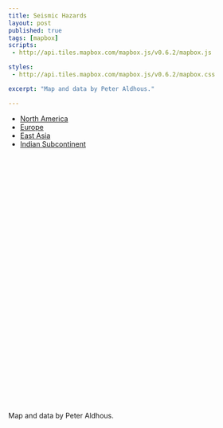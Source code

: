 ```yaml
---
title: Seismic Hazards
layout: post
published: true
tags: [mapbox]
scripts:
 - http://api.tiles.mapbox.com/mapbox.js/v0.6.2/mapbox.js

styles:
 - http://api.tiles.mapbox.com/mapbox.js/v0.6.2/mapbox.css

excerpt: "Map and data by Peter Aldhous."

---
```

<style type="text/css">
#map {
    width: 960px;
    height: 500px;
}

#legend {
    background: #fff;
    position:absolute;
    top:260px;
    left:700px;
    z-index: 1000;
    padding: 5px;
}

</style>

<ul id="links" class="nav nav-pills">
    <li><a id="america" href="#">North America</a></li>
    <li><a id="europe" href="#">Europe</a></li>
    <li><a id="asia" href="#">East Asia</a></li>
    <li><a id="india" href="#">Indian Subcontinent</a></li>
</ul>

<div id="map"></div>

Map and data by Peter Aldhous.

<script type="text/javascript">
var map = mapbox.map('map'),
    url = "http://a.tiles.mapbox.com/v3/paldhous.map-u05nf9ac.jsonp";

mapbox.load(url, function(box) {
    map.addLayer(box.layer)
        .zoom(4)
        .center({ lat: 36.8445, lon: 139.79 });

    // interaction
    map.interaction.auto();

    // ui
    var features = ['zoomer', 'zoombox', 'attribution', 'legend'];
    features.forEach(function(feature, i) {
        map.ui[feature].add();
    });
    map.ui.legend.content(box.legend);
    window.box = box;
});

document.getElementById('america').onclick = function() {
  map.ease.location({ lat: 38, lon: -95 }).zoom(4).optimal();
  return false
}

document.getElementById('europe').onclick = function() {
  map.ease.location({ lat: 50.6, lon: 16 }).zoom(4).optimal();
  return false
}

document.getElementById('asia').onclick = function() {
  map.ease.location({ lat: 36.8445, lon: 139.79 }).zoom(4).optimal();
  return false
}

document.getElementById('india').onclick = function() {
  map.ease.location({ lat: 21, lon: 79 }).zoom(4).optimal();
  return false
}


</script>